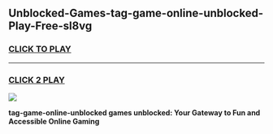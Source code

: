 
## Unblocked-Games-tag-game-online-unblocked-Play-Free-sl8vg
<h3>
<a href="https://premium76.site?title=tag-game-online-unblocked&ref=09A">CLICK TO PLAY</a></h3>
<hr>

<h3>
<a href="https://premium76.site?title=tag-game-online-unblocked&ref=09A">CLICK 2 PLAY</a>
  
</h3>

<a href="https://premium76.site?title=tag-game-online-unblocked&ref=09A"><img src="https://clearcache.store/games.png"></a>


**tag-game-online-unblocked games unblocked: Your Gateway to Fun and Accessible Online Gaming**
